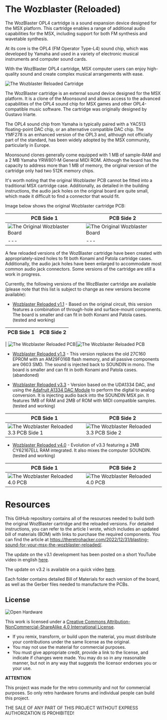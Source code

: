 # The Wozblaster (Reloaded)

The WozBlaster OPL4 cartridge is a sound expansion device designed for the MSX platform. This cartridge enables a range of additional audio capabilities for the MSX, including support for both FM synthesis and wavetable synthesis. 

At its core is the OPL4 (FM Operator Type-L4) sound chip, which was developed by Yamaha and used in a variety of electronic musical instruments and computer sound cards. 

With the WozBlaster OPL4 cartridge, MSX computer users can enjoy high-quality sound and create complex musical arrangements with ease.

![The Wozblaster Reloaded Cartridge](images/20230216_121408225_iOS%20(Medium).jpg)

The WozBlaster cartridge is an external sound device designed for the MSX platform. It is a clone of the Moonsound and allows access to the advanced capabilities of the OPL4 sound chip for MSX games and other OPL4-compatible music software. The cartridge was originally designed by Gustavo Iriarte.

The OPL4 sound chip from Yamaha is typically paired with a YAC513 floating-point DAC chip, or an alternative compatible DAC chip. The YMF278 is an enhanced version of the OPL3 and, although not officially part of the standard, has been widely adopted by the MSX community, particularly in Europe.

Moonsound clones generally come equipped with 1 MB of sample-RAM and a 2 MB Yamaha YRW801-M General MIDI ROM. Although the board has the capacity to address more than 1 MB of memory, the original version of the cartridge only had two 512K memory chips.

It's worth noting that the original Wozblaster PCB cannot be fitted into a traditional MSX cartridge case. Additionally, as detailed in the building instructions, the audio jack holes on the original board are quite small, which made it difficult to find a connector that would fit.

Image below shows the original Wozblaster cartridge PCB:

|PCB Side 1|PCB Side 2|
|---|---|
|![The Original Wozblaster Board](images/20230101_212444857_iOS%20(Medium).jpg)|![The Original Wozblaster Board](images/20230101_212444857_iOS%20(Medium).jpg)|
|---|---|

A few reloaded versions of the WozBlaster cartridge have been created with appropriately-sized holes to fit both Konami and Patola cartridge cases. Additionally, the audio jack holes have been enlarged to accommodate most common audio jack connectors. Some versions of the cartridge are still a work in progress.

Currently, the following versions of the WozBlaster cartridge are available (please note that this list is subject to change as new versions become available):

* [Wozblaster Reloaded v1.1](/hardware/reloaded_v1.1) - Based on the original circuit, this version features a combination of through-hole and surface-mount components. The board is smaller and can fit in both Konami and Patola cases. (tested and working)

|PCB Side 1|PCB Side 2|
|---|---|
|
![The Wozblaster Reloaded PCB](images/20230217_181151865_iOS%20(Medium).jpg)|![The Wozblaster Reloaded PCB](images/20230217_181151865_iOS%20(Medium).jpg)


* [Wozblaster Reloaded v1.3](/hardware/reloaded_v1.3) - This version replaces the old 27C160 EPROM with an AM29F016B flash memory, and all passive components are 0603 SMD. The sound is injected back to SOUNDIN in mono. The board is smaller and can fit in both Konami and Patola cases. (abandoned)
  
* [Wozblaster Reloaded v3.3](/hardware/reloaded_v3.3/) - Version based on the UDA1334 DAC, and using the [Adafruit A1334 DAC Module](https://github.com/adafruit/Adafruit-UDA1334A-I2S-Stereo-DAC-PCB) to perform the digital to analog conversion. It is injecting audio back into the SOUNDIN MSX pin. It features 1MB of RAM and 2MB of ROM with MIDI compatible samples. (tested and working)

|PCB Side 1|PCB Side 2|
|---|---|
|![The Wozblaster Reloaded 3.3 PCB Side 1](images/20230606_151827648_iOS.jpg)|![The Wozblaster Reloaded 3.3 PCB Side 2](images/20230606_151837668_iOS.jpg)|


* [Wozblaster Reloaded v4.0](/hardware/reloaded_v4.0/) - Evolution of v3.3 featuring a 2MB CY62167ELL RAM integrated. It also mixes the computer SOUNDIN. (tested and working)

|PCB Side 1|PCB Side 2|
|---|---|
|![The Wozblaster Reloaded 4.0 PCB](images/2023-08-27_09-25.jpg)|![The Wozblaster Reloaded 4.0 PCB](images/2023-08-27_09-25.jpg)|

# Resources

This GitHub repository contains all of the resources needed to build both the original WozBlaster cartridge and the reloaded versions. For detailed instructions, you can refer to the article I wrote, which includes an updated bill of materials (BOM) with links to purchase the required components. You can find the article at https://theretrohacker.com/2022/12/31/blasting-sound-for-your-msx-the-wozblaster-reloaded/.

The update on the v3.1 development has been posted on a short YouTube video in english [here](https://youtu.be/J95RrFSF2NM). 

The update on v3.2 is available on a quick video [here](https://www.youtube.com/shorts/V5VmL33uvzE). 

Each folder contains detailed Bill of Materials for each version of the board, as well as the Gerber files needed to manufacture the PCBs. 

## License 

![Open Hardware](images/ccans.png)

This work is licensed under a [Creative Commons Attribution-NonCommercial-ShareAlike 4.0 International License](http://creativecommons.org/licenses/by-nc-sa/4.0/).

* If you remix, transform, or build upon the material, you must distribute your contributions under the same license as the original.
* You may not use the material for commercial purposes.
* You must give appropriate credit, provide a link to the license, and indicate if changes were made. You may do so in any reasonable manner, but not in any way that suggests the licensor endorses you or your use.

**ATTENTION**

This project was made for the retro community and not for commercial purposes. So only retro hardware forums and individual people can build this project.

THE SALE OF ANY PART OF THIS PROJECT WITHOUT EXPRESS AUTHORIZATION IS PROHIBITED!